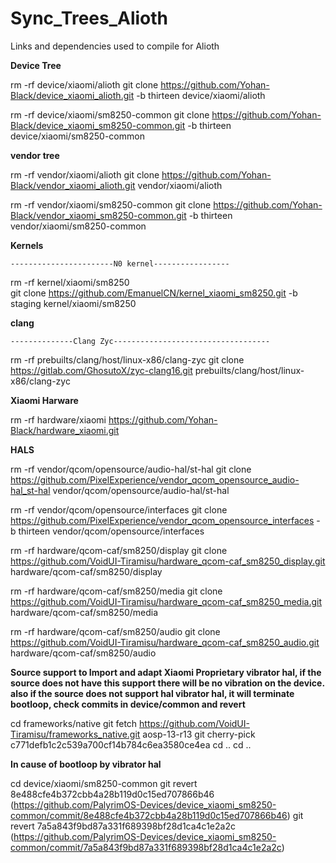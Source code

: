# Sync_Trees_Alioth
Links and dependencies used to compile for Alioth


**Device Tree**

 rm -rf device/xiaomi/alioth
 git clone https://github.com/Yohan-Black/device_xiaomi_alioth.git -b thirteen device/xiaomi/alioth

 rm -rf device/xiaomi/sm8250-common 
 git clone https://github.com/Yohan-Black/device_xiaomi_sm8250-common.git -b thirteen  device/xiaomi/sm8250-common 


**vendor tree**

 rm -rf vendor/xiaomi/alioth
 git clone https://github.com/Yohan-Black/vendor_xiaomi_alioth.git vendor/xiaomi/alioth

 rm -rf vendor/xiaomi/sm8250-common
 git clone https://github.com/Yohan-Black/vendor_xiaomi_sm8250-common.git -b thirteen  vendor/xiaomi/sm8250-common
	

**Kernels**
	
    -----------------------N0 kernel-----------------	

 rm -rf kernel/xiaomi/sm8250    
 git clone https://github.com/EmanuelCN/kernel_xiaomi_sm8250.git -b staging kernel/xiaomi/sm8250
    
    
**clang**
 
 	--------------Clang Zyc-----------------------------------
    
 rm -rf prebuilts/clang/host/linux-x86/clang-zyc
 git clone https://gitlab.com/GhosutoX/zyc-clang16.git prebuilts/clang/host/linux-x86/clang-zyc
    
    
**Xiaomi Harware**

 rm -rf hardware/xiaomi
 https://github.com/Yohan-Black/hardware_xiaomi.git


**HALS**

 rm -rf vendor/qcom/opensource/audio-hal/st-hal
 git clone https://github.com/PixelExperience/vendor_qcom_opensource_audio-hal_st-hal vendor/qcom/opensource/audio-hal/st-hal

 rm -rf vendor/qcom/opensource/interfaces
 git clone https://github.com/PixelExperience/vendor_qcom_opensource_interfaces -b thirteen vendor/qcom/opensource/interfaces

 rm -rf hardware/qcom-caf/sm8250/display 
 git clone https://github.com/VoidUI-Tiramisu/hardware_qcom-caf_sm8250_display.git hardware/qcom-caf/sm8250/display 

 rm -rf hardware/qcom-caf/sm8250/media 
 git clone https://github.com/VoidUI-Tiramisu/hardware_qcom-caf_sm8250_media.git hardware/qcom-caf/sm8250/media 

 rm -rf hardware/qcom-caf/sm8250/audio 
 git clone https://github.com/VoidUI-Tiramisu/hardware_qcom-caf_sm8250_audio.git hardware/qcom-caf/sm8250/audio 


**Source support to Import and adapt Xiaomi Proprietary vibrator hal, if the source does not have this support there will be no vibration on the device. also if the source does not support hal vibrator hal, it will terminate bootloop, check commits in device/common and revert**

 cd frameworks/native
 git fetch https://github.com/VoidUI-Tiramisu/frameworks_native.git aosp-13-r13
 git cherry-pick c771defb1c2c539a700cf14b784c6ea3580ce4ea
 cd ..
 cd ..

**In cause of bootloop by vibrator hal**

 cd device/xiaomi/sm8250-common
 git revert 8e488cfe4b372cbb4a28b119d0c15ed707866b46  (https://github.com/PalyrimOS-Devices/device_xiaomi_sm8250-common/commit/8e488cfe4b372cbb4a28b119d0c15ed707866b46)
 git revert 7a5a843f9bd87a331f689398bf28d1ca4c1e2a2c  (https://github.com/PalyrimOS-Devices/device_xiaomi_sm8250-common/commit/7a5a843f9bd87a331f689398bf28d1ca4c1e2a2c)